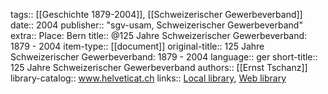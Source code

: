 tags:: [[Geschichte 1879-2004]], [[Schweizerischer Gewerbeverband]]
date:: 2004
publisher:: "sgv-usam, Schweizerischer Gewerbeverband"
extra:: Place: Bern
title:: @125 Jahre Schweizerischer Gewerbeverband: 1879 - 2004
item-type:: [[document]]
original-title:: 125 Jahre Schweizerischer Gewerbeverband: 1879 - 2004
language:: ger
short-title:: 125 Jahre Schweizerischer Gewerbeverband
authors:: [[Ernst Tschanz]]
library-catalog:: www.helveticat.ch
links:: [Local library](zotero://select/library/items/GF46I55D), [Web library](https://www.zotero.org/users/7413965/items/GF46I55D)

